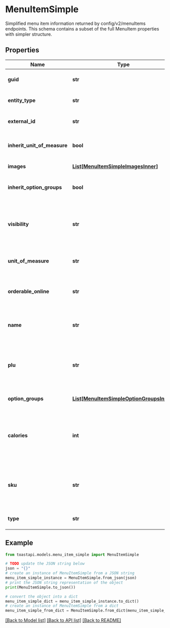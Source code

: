 # MenuItemSimple

Simplified menu item information returned by config/v2/menuItems endpoints. This schema contains a subset of the full MenuItem properties with simpler structure. 

## Properties

Name | Type | Description | Notes
------------ | ------------- | ------------- | -------------
**guid** | **str** | A unique identifier for this menu item, assigned by the Toast POS system.  | [optional] 
**entity_type** | **str** | The type of entity. Always \&quot;MenuItem\&quot; for menu items.  | [optional] 
**external_id** | **str** | An external identifier for this menu item, if configured.  | [optional] 
**inherit_unit_of_measure** | **bool** | Indicates whether this menu item inherits its unit of measure from a parent entity.  | [optional] 
**images** | [**List[MenuItemSimpleImagesInner]**](MenuItemSimpleImagesInner.md) | An array of image objects for this menu item.  | [optional] 
**inherit_option_groups** | **bool** | Indicates whether this menu item inherits its option groups from a parent entity.  | [optional] 
**visibility** | **str** | A string that represents where this menu item is visible. Possible values include ALL, POS, KIOSK, TOAST_ONLINE_ORDERING, ORDERING_PARTNERS, GRUBHUB.  | [optional] 
**unit_of_measure** | **str** | The unit of measure used to determine the price of the item. For example, $10.00 per gram.  | [optional] 
**orderable_online** | **str** | Indicates whether this menu item can be ordered online. Possible values include \&quot;Yes\&quot;, \&quot;No\&quot;.  | [optional] 
**name** | **str** | A descriptive name for this menu item, for example, \&quot;Caesar Salad\&quot; or \&quot;Turkey Sandwich\&quot;.  | [optional] 
**plu** | **str** | The price lookup (PLU) code for this menu item. The PLU code can include both numbers and letters. This value contains an empty string if a PLU code has not been defined.  | [optional] 
**option_groups** | [**List[MenuItemSimpleOptionGroupsInner]**](MenuItemSimpleOptionGroupsInner.md) | An array of option group references for this menu item.  | [optional] 
**calories** | **int** | The number of calories in this menu item. The calories value can be any positive or negative integer, or zero. This value is null if a calories amount has not been configured for the menu item.  | [optional] 
**sku** | **str** | The stock keeping unit (SKU) identifier for this menu item. The SKU identifier can include both numbers and letters. This value is null if a SKU has not been defined.  | [optional] 
**type** | **str** | The type classification of this menu item, if configured.  | [optional] 

## Example

```python
from toastapi.models.menu_item_simple import MenuItemSimple

# TODO update the JSON string below
json = "{}"
# create an instance of MenuItemSimple from a JSON string
menu_item_simple_instance = MenuItemSimple.from_json(json)
# print the JSON string representation of the object
print(MenuItemSimple.to_json())

# convert the object into a dict
menu_item_simple_dict = menu_item_simple_instance.to_dict()
# create an instance of MenuItemSimple from a dict
menu_item_simple_from_dict = MenuItemSimple.from_dict(menu_item_simple_dict)
```
[[Back to Model list]](../README.md#documentation-for-models) [[Back to API list]](../README.md#documentation-for-api-endpoints) [[Back to README]](../README.md)


